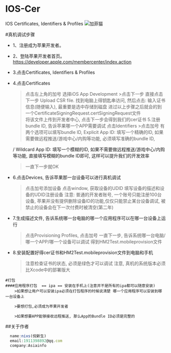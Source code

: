 # IOS-Cer
IOS Certificates, Identifiers &amp; Profiles
![加菲猫](http://pic.cnblogs.com/avatar/614759/20150806155546.png)

#真机调试步骤
*    1、注册成为苹果开发者。
*    2、登陆苹果开发者首页。
    https://developer.apple.com/membercenter/index.action
*    3.点击Certificates, Identifiers & Profiles
*    4.点击Certificates
       >点击左上角的加号
        >选择iOS App Development >点击下一步
        >直接点击下一步
        >Upload CSR file.
        > 找到电脑上得钥匙串访问, 然后点击:
        > 输入证书信息(随便输入), 最重要是选中存储到磁盘
        >进过以上步骤之后就会的到一个CertificateSigningRequest.certSigningRequest文件        
        >将该文件上传到开发者中心, 点击下一步会得到我们的cer证书
5.注册bundle ID, 告诉苹果哪一个APP需要调试
        >点击Identifiers >点击加号
        > 有两个选项可以填写bundle ID,
        Explicit App ID: 填写一个精确的ID, 如果需要做远程推送/游戏中心/内购等功能, 必须填写准确的bundle ID,

        / Wildcard App ID: 填写一个模糊的ID, 如果不需要做远程推送/游戏中心/内购等功能, 直接填写模糊的bundle ID即可, 这样可以提升我们的开发效率

        >一直下一步就OK 
*    6.点击Devices, 告诉苹果那一台设备可以进行真机调试
        >点击加号添加设备
        >点击window, 获取设备的UDID
        >填写设备的描述和设备的UDID注册设备
        >注意: 普通的开发者账号, 一个账号只能注册100台设备, 苹果并没有提供删除设备ID的功能,仅仅只能禁止某台设备调试, 被禁止的设备会在下一次付费时被清空(第二年)

*    7.生成描述文件, 告诉系统哪一台电脑的哪一个应用程序可以在哪一台设备上运行
        >点击Provisioning Profiles, 点击加号
        >一直下一步, 告诉系统哪一台电脑/哪一个APP/哪一个设备可以调试
        >得到HM2Test.mobileprovision文件

*    8.安装配置好得cer证书和HM2Test.mobileprovision文件到电脑和手机
        >注意检查证书的状态, 必须是绿色才可以调试
        >注意, 真机的系统版本必须比Xcode中的部署版大

    #打包
    ####应用程序打包  == ipa == 安装在手机上(注意并不是所有的ipa都可以随意安装)
        >如果想让用户可以安装ipa必须在打包程序的时候说清楚 哪一个应用程序可以安装到哪一台设备上

        >要想打包,必须成为苹果开发者

        >如果想要APP能够接收远程推送, 那么App的Bundle ID必须是完整的

##关于作者

```javascript
  name:nixs(倪新生)
  email:1911398892@qq.com
  company:Asiainfo
```
